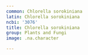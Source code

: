 ```yaml
---
common: Chlorella sorokiniana
latin: Chlorella sorokiniana
ncbi: '3076'
title: Chlorella sorokiniana
group: Plants and Fungi
image: .na.character

---
```

